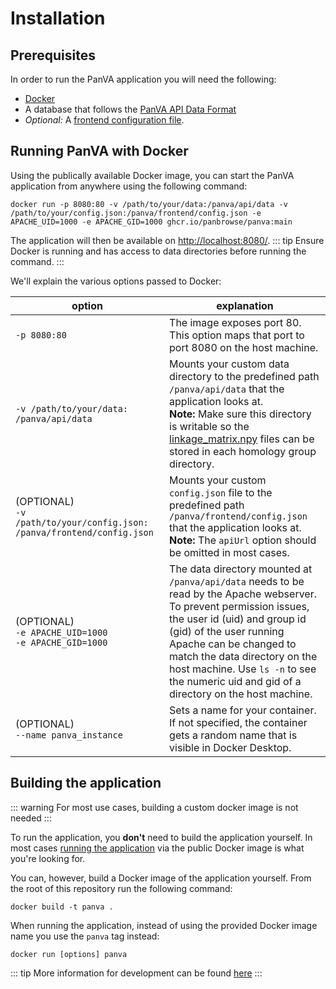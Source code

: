 # Installation <Badge type="info" text="v0.0.0" />


<!-- ::: warning IMPORTANT
Please refer to [this short tutorial](./tutorial-pt1-yeast.md) to test the PanVA installation
:::  -->

## Prerequisites

In order to run the PanVA application you will need the following:

- [Docker](https://docs.docker.com)
- A database that follows the [PanVA API Data Format](./data-format.md)
- _Optional:_ A [frontend configuration file](./config.md#example-configuration-file-example-config). 

## Running PanVA with Docker <Badge type="tip" text="recommended" />

Using the publically available Docker image, you can start the PanVA application from anywhere using the following command:

```
docker run -p 8080:80 -v /path/to/your/data:/panva/api/data -v /path/to/your/config.json:/panva/frontend/config.json -e APACHE_UID=1000 -e APACHE_GID=1000 ghcr.io/panbrowse/panva:main
```

The application will then be available on [http://localhost:8080/](http://localhost:8080/).
::: tip
Ensure Docker is running and has access to data directories before running the command.
:::




We'll explain the various options passed to Docker:

| <div style="width:230px">option</div>                                             | explanation                                                                                                                                                                                                                                                                                                                            |
|-----------------------------------------------------------------------------------|----------------------------------------------------------------------------------------------------------------------------------------------------------------------------------------------------------------------------------------------------------------------------------------------------------------------------------------|
| `-p 8080:80`                                                                      | The image exposes port 80. This option maps that port to port 8080 on the host machine.                                                                                                                                                                                                                                                |
| `-v /path/to/your/data:`<br>`/panva/api/data`                                     | Mounts your custom data directory to the predefined path `/panva/api/data` that the application looks at. <br> **Note:** Make sure this directory is writable so the [linkage_matrix.npy](data-format-homology.md#linkage_matrixnpy-auto-generated) files can be stored in each homology group directory.                              |
| (OPTIONAL) <br> `-v /path/to/your/config.json:` <br>`/panva/frontend/config.json` | Mounts your custom `config.json` file to the predefined path `/panva/frontend/config.json` that the application looks at. <br> **Note:** The `apiUrl` option should be omitted in most cases.                                                                                                                                          |
| (OPTIONAL) <br> `-e APACHE_UID=1000` <br> `-e APACHE_GID=1000`                    | The data directory mounted at `/panva/api/data` needs to be read by the Apache webserver. To prevent permission issues, the user id (uid) and group id (gid) of the user running Apache can be changed to match the data directory on the host machine. Use `ls -n` to see the numeric uid and gid of a directory on the host machine. |
| (OPTIONAL) <br> `--name panva_instance`                                           | Sets a name for your container. If not specified, the container gets a random name that is visible in Docker Desktop.                                                                                                                                                                                                                  |

## Building the application

::: warning 
For most use cases, building a custom docker image is not needed
:::

To run the application, you **don't** need to build the application yourself. In most cases [running the application](#running-the-application-with-docker) via the public Docker image is what you're looking for.

You can, however, build a Docker image of the application yourself.
From the root of this repository run the following command:

```
docker build -t panva .
```

When running the application, instead of using the provided Docker image name you use the `panva` tag instead:

```
docker run [options] panva
```

::: tip 
More information for development can be found [here](./dev-setup.md)
:::